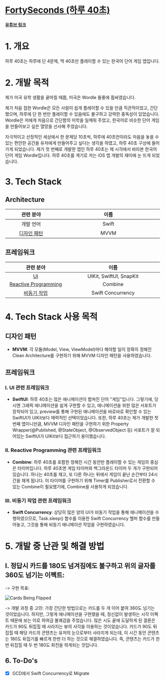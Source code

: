 # [FortySeconds (하루 40초)](https://apps.apple.com/kr/app/%ED%95%98%EB%A3%A8-40%EC%B4%88/id1612627349?l=en)

**[유튜브 링크](https://youtu.be/3eXYfnBKCjE)**

# 1. 개요
하루 40초는 하루에 단 4문제, 딱 40초만 플레이할 수 있는 한국어 단어 게임 앱입니다.

# 2. 개발 목적
제가 미국 유학 생활을 끝마칠 때쯤, 미국은 Wordle 돌풍에 휩싸였습니다. 

제가 처음 접한 Wordle은 모든 사람이 쉽게 플레이할 수 있을 만큼 직관적이었고, 간단했으며, 하루에 단 한 번만 플레이할 수 있음에도 불구하고 강력한 중독성이 있었습니다. Wordle은 저에게 처음으로 간단함의 미학을 일깨워 주었고, 한국어로 비슷한 단어 게임을 만들어보고 싶은 열망을 선사해 주었습니다. 

자극적이고 선정적인 세상에서 한 문제당 10초씩, 하루에 40초만이라도 마음을 놓을 수 있는 편안한 공간을 유저에게 만들어주고 싶다는 생각을 하였고, 하루 40초 구상에 들어가게 되었습니다. 제가 첫 번째로 개발한 앱인 하루 40초는 제 시각에서 바라본 한국어 단어 게임 Wordle입니다. 하루 40초를 계기로 저는 iOS 앱 개발의 재미에 눈 뜨게 되었습니다.

# 3. Tech Stack

## Architecture

<table width="1200px">
  <thead>
    <tr>
      <th width="400px">관련 분야</th>
      <th width="800px">이름</th>
    </tr>
  </thead>
  <tbody>
    <tr>
      <td align="center">개발 언어</td>
      <td align="center">Swift</td>
    </tr>
    <tr>
      <td align="center"><a href="https://github.com/JinhoLee93/portfolio/tree/main/FortySeconds%20(%ED%95%98%EB%A3%A8%2040%EC%B4%88)#%EB%94%94%EC%9E%90%EC%9D%B8-%ED%8C%A8%ED%84%B4">디자인 패턴</a></td>
      <td align="center">MVVM</td>
    </tr>
  </tbody>
</table>

## 프레임워크

<table width="1200px">
  <thead>
    <tr>
      <th width="400px">관련 분야</th>
      <th width="800px">이름</th>
    </tr>
  </thead>
  <tbody>
    <tr>
      <td align="center"><a href="https://github.com/JinhoLee93/portfolio/tree/main/FortySeconds%20(%ED%95%98%EB%A3%A8%2040%EC%B4%88)#i-ui-%EA%B4%80%EB%A0%A8-%ED%94%84%EB%A0%88%EC%9E%84%EC%9B%8C%ED%81%AC">UI</a></td>
      <td align="center">UIKit, SwiftUI, SnapKit</td>
    </tr>
    <tr>
      <td align="center"><a href="https://github.com/JinhoLee93/portfolio/tree/main/FortySeconds%20(%ED%95%98%EB%A3%A8%2040%EC%B4%88)#ii-reactive-programming-%EA%B4%80%EB%A0%A8-%ED%94%84%EB%A0%88%EC%9E%84%EC%9B%8C%ED%81%AC">Reactive Programming</a></td>
      <td align="center">Combine</td>
    </tr>
    <tr>
      <td align="center"><a href="https://github.com/JinhoLee93/portfolio/tree/main/FortySeconds%20(%ED%95%98%EB%A3%A8%2040%EC%B4%88)#iii-%EB%B9%84%EB%8F%99%EA%B8%B0-%EC%9E%91%EC%97%85-%EA%B4%80%EB%A0%A8-%ED%94%84%EB%A0%88%EC%9E%84%EC%9B%8C%ED%81%AC">비동기 작업</a></td>
      <td align="center">Swift Concurrency</td>
    </tr>
  </tbody>
</table>


# 4. Tech Stack 사용 목적
## 디자인 패턴
- **MVVM**: 각 모듈(Model, View, ViewModel)마다 해야할 일이 정확히 정해진 Clean Architecture를 구현하기 위해 MVVM 디자인 패턴을 사용하였습니다.

## 프레임워크

### I. UI 관련 프레임워크

- **SwiftUI**: 하루 40초는 많은 애니메이션이 합쳐진 단어 "게임"입니다. 그렇기에, 당시엔 그래픽 애니메이션을 쉽게 구현할 수 있고, 애니메이션을 위한 많은 서포트가 장착되어 있고, preview를 통해 구현된 애니메이션을 바로바로 확인할 수 있는 SwiftUI가 UIKit보다 매력적인 선택이었습니다. 또한, 하루 40초는 제가 개발한 첫 번째 앱이니만큼, MVVM 디자인 패턴을 구현하기 위한 Property Wrapper(@Published, @StateObject, @ObservedObject 등) 서포트가 잘 되어있는 SwiftUI가 UIKit보다 접근하기 용이했습니다.

### II. Reactive Programming 관련 프레임워크
  
- **Combine**: 하루 40초를 포함한 정해진 시간 동안만 플레이할 수 있는 게임의 중심은 타이머입니다. 하루 40초엔 게임 타이머와 백그라운드 타이머 두 개가 구현되어 있습니다. 하나는 40초를 재고, 또 다른 하나는 뒤에서 게임이 끝난 순간부터 24시간을 재게 됩니다. 이 타이머를 구현하기 위해 Timer를 Publisher로서 전환할 수 있는 Combine이 필요했기에, Combine을 사용하게 되었습니다.

### III. 비동기 작업 관련 프레임워크

- **Swift Concurrency**: 상당히 많은 양의 UI가 비동기 작업을 통해 애니메이션을 수행하였으므로, Task.sleep() 함수를 이용한 Swift Concurrency 헬퍼 함수를 만들어놓고, 그것을 통해 비동기 애니메이션 작업을 구현하였습니다.

# 5. 개발 중 난관 및 해결 방법
## I. 정답시 카드를 180도 넘겨짐에도 불구하고 위의 글자를 360도 넘기는 이펙트:
  
-> 구현 목표:

![Cards Being Flipped](https://github.com/JinhoLee93/Portfolio/assets/60580427/8d73bf1f-323f-4e22-9db6-561ba40589b4)

-> 개발 과정 중 고민: 가장 간단한 방법으로는 카드를 두 개 이어 붙여 360도 넘기는 것이었습니다. 하지만, 그렇게 애니메이션을 구현했을 때, 정신없이 발생하는 시각 이펙트 때문에 보는 이로 하여금 불쾌감을 주었습니다. 많은 시도 끝에 도달하게 된 결론은 카드가 90도 뒤집힐 때 사라지는 뷰의 사각을 이용하는 것이었습니다. 카드가 90도 뒤집힐 때 해당 카드의 콘텐츠는 유저의 눈으로부터 사라지게 되는데, 이 시간 동안 콘텐츠는 180도 뒤집기를 빠르게 한번 더 하는 것으로 해결하였습니다. 즉, 콘텐츠는 카드가 한 번 뒤집힐 때 두 번 180도 회전을 하게되는 것입니다.

## 6. To-Do's
- [x] GCD에서 Swift Concurrency로 Migrate
